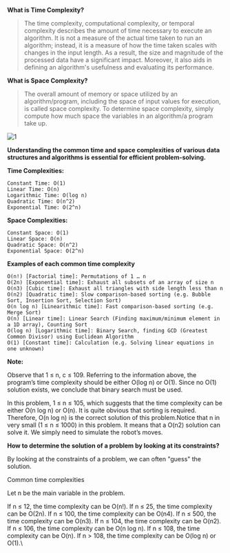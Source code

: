 **What is Time Complexity?**

>The time complexity, computational complexity, or temporal complexity describes the amount of time necessary to execute an algorithm. It is not a measure of the actual time taken to run an algorithm; instead, it is a measure of how the time taken scales with changes in the input length. As a result, the size and magnitude of the processed data have a significant impact. Moreover, it also aids in defining an algorithm's usefulness and evaluating its performance.


**What is Space Complexity?**

>The overall amount of memory or space utilized by an algorithm/program, including the space of input values for execution, is called space complexity. To determine space complexity, simply compute how much space the variables in an algorithm/a program take up.

![1](https://github.com/Abhixs1/DSA-Java-Leetcode/assets/100253637/594c6b25-710c-41ef-b854-4a8066ec2596)


**Understanding the common time and space complexities of various data structures and algorithms is essential for efficient problem-solving.**

**Time Complexities:**
```
Constant Time: O(1)
Linear Time: O(n)
Logarithmic Time: O(log n)
Quadratic Time: O(n^2)
Exponential Time: O(2^n)
```

**Space Complexities:**
```
Constant Space: O(1)
Linear Space: O(n)
Quadratic Space: O(n^2)
Exponential Space: O(2^n)
```

**Examples of each common time complexity**
```
O(n!) [Factorial time]: Permutations of 1 … n
O(2n) [Exponential time]: Exhaust all subsets of an array of size n
O(n3) [Cubic time]: Exhaust all triangles with side length less than n
O(n2) [Quadratic time]: Slow comparison-based sorting (e.g. Bubble Sort, Insertion Sort, Selection Sort)
O(n log n) [Linearithmic time]: Fast comparison-based sorting (e.g. Merge Sort)
O(n) [Linear time]: Linear Search (Finding maximum/minimum element in a 1D array), Counting Sort
O(log n) [Logarithmic time]: Binary Search, finding GCD (Greatest Common Divisor) using Euclidean Algorithm
O(1) [Constant time]: Calculation (e.g. Solving linear equations in one unknown)
```

**Note:**

Observe that 1 ≤ n, c ≤ 109. Referring to the information above, the program’s time complexity should be either O(log n) or O(1). 
Since no O(1) solution exists, we conclude that binary search must be used.

In this problem, 1 ≤ n ≤ 105, which suggests that the time complexity can be either O(n log n) or O(n). It is quite obvious that sorting 
is required. Therefore, O(n log n) is the correct solution of this problem.Notice that n in very small (1 ≤ n ≤ 1000) in this problem. 
It means that a O(n2) solution can solve it. We simply need to simulate the robot’s moves.


**How to determine the solution of a problem by looking at its constraints?**

By looking at the constraints of a problem, we can often "guess" the solution.

Common time complexities

Let n be the main variable in the problem.

If n ≤ 12, the time complexity can be O(n!).
If n ≤ 25, the time complexity can be O(2n).
If n ≤ 100, the time complexity can be O(n4).
If n ≤ 500, the time complexity can be O(n3).
If n ≤ 104, the time complexity can be O(n2).
If n ≤ 106, the time complexity can be O(n log n).
If n ≤ 108, the time complexity can be O(n).
If n > 108, the time complexity can be O(log n) or O(1).\


